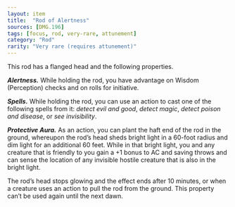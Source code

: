 ```yaml
---
layout: item
title:  "Rod of Alertness"
sources: [DMG.196]
tags: [focus, rod, very-rare, attunement]
category: "Rod"
rarity: "Very rare (requires attunement)"
---
```


This rod has a flanged head and the following properties.

***Alertness.*** While holding the rod, you have advantage on Wisdom (Perception) checks and on rolls for initiative.

***Spells.*** While holding the rod, you can use an action to cast one of the following spells from it: _detect evil and good_, _detect magic_, _detect poison and disease_, or _see invisibility_.

***Protective Aura.*** As an action, you can plant the haft end of the rod in the ground, whereupon the rod’s head sheds bright light in a 60-foot radius and dim light for an additional 60 feet. While in that bright light, you and any creature that is friendly to you gain a +1 bonus to AC and saving throws and can sense the location of any invisible hostile creature that is also in the bright light.

The rod’s head stops glowing and the effect ends after 10 minutes, or when a creature uses an action to pull the rod from the ground. This property can’t be used again until the next dawn.